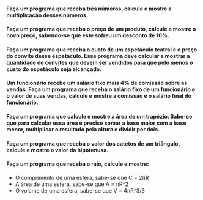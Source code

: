 #### Faça um programa que receba três números, calcule e mostre a multiplicação desses números.

#### Faça um programa que receba o preço de um produto, calcule e mostre o novo preço, sabendo-se que este sofreu um desconto de 10%.

#### Faça um programa que receba o custo de um espetáculo teatral e o preço do convite desse espetáculo. Esse programa deve calcular e mostrar a quantidade de convites que devem ser vendidos para que pelo menos o custo do espetáculo seja alcançado.

#### Um funcionário recebe um salário fixo mais 4% de comissão sobre as vendas. Faça um programa que receba o salário fixo de um funcionário e o valor de suas vendas, calcule e mostre a comissão e o salário final do funcionário.

#### Faça um programa que calcule e mostre a área de um trapézio. Sabe-se que para calcular essa área é preciso somar a base maior com a base menor, multiplicar o resultado pela altura e dividir por dois.

#### Faça um programa que receba o valor dos catetos de um triângulo, calcule e mostre o valor da hipotenusa.

#### Faça um programa que receba o raio, calcule e mostre:

- O comprimento de uma esfera, sabe-se que C = 2πR
- A área de uma esfera, sabe-se que A = πR^2
- O volume de uma esfera, sabe-se que V = 4πR^3/3